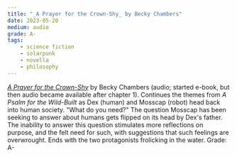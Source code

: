```yaml
---
title: "_A Prayer for the Crown-Shy_ by Becky Chambers"
date: 2023-05-20
medium: audio
grade: A-
tags:
    - science fiction
    - solarpunk
    - novella
    - philosophy
---
```


[_A Prayer for the Crown-Shy_](https://bookshop.org/a/111171/9781250236234) by Becky Chambers (audio; started e-book, but then audio became available after chapter 1). Continues the themes from _A Psalm for the Wild-Built_ as Dex (human) and Mosscap (robot) head back into human society. "What do you need?" The question Mosscap has been seeking to answer about humans gets flipped on its head by Dex's father. The inability to answer this question stimulates more reflections on purpose, and the felt need for such, with suggestions that such feelings are overwrought. Ends with the two protagonists frolicking in the water. Grade: A-
